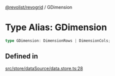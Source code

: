 [@revolist/revogrid](README.md) / GDimension

# Type Alias: GDimension

```ts
type GDimension: DimensionRows | DimensionCols;
```

## Defined in

[src/store/dataSource/data.store.ts:28](https://github.com/revolist/revogrid/blob/4748dc40d552fad7de1d972fe2fbcf7386e67858/src/store/dataSource/data.store.ts#L28)
